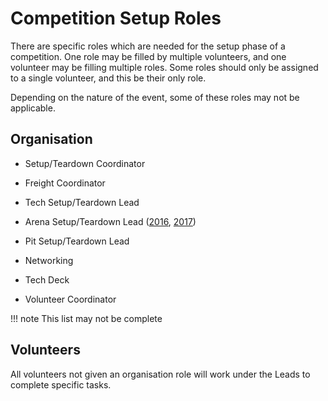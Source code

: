 # Competition Setup Roles

There are specific roles which are needed for the setup phase of a competition. One role may be filled by multiple volunteers, and one volunteer may be filling multiple roles. Some roles should only be assigned to a single volunteer, and this be their only role.

Depending on the nature of the event, some of these roles may not be applicable.

## Organisation

- Setup/Teardown Coordinator
- Freight Coordinator
- Tech Setup/Teardown Lead
- Arena Setup/Teardown Lead ([2016](./arena/sr2016/), [2017](./arena/sr2017/))
- Pit Setup/Teardown Lead

- Networking
- Tech Deck
- Volunteer Coordinator

!!! note
  This list may not be complete

## Volunteers

All volunteers not given an organisation role will work under the Leads to complete specific tasks.
